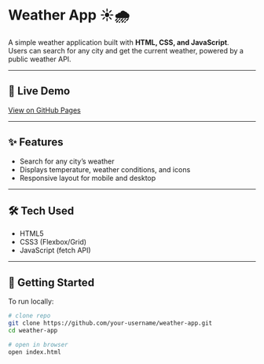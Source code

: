 # Weather App ☀️🌧️

A simple weather application built with **HTML, CSS, and JavaScript**.  
Users can search for any city and get the current weather, powered by a public weather API.

---

## 🔗 Live Demo
[View on GitHub Pages](https://masonrosenberger.github.io/weather-app)

---

## ✨ Features
- Search for any city’s weather
- Displays temperature, weather conditions, and icons
- Responsive layout for mobile and desktop

---

## 🛠️ Tech Used
- HTML5
- CSS3 (Flexbox/Grid)
- JavaScript (fetch API)

---

## 🚀 Getting Started
To run locally:
```bash
# clone repo
git clone https://github.com/your-username/weather-app.git
cd weather-app

# open in browser
open index.html
